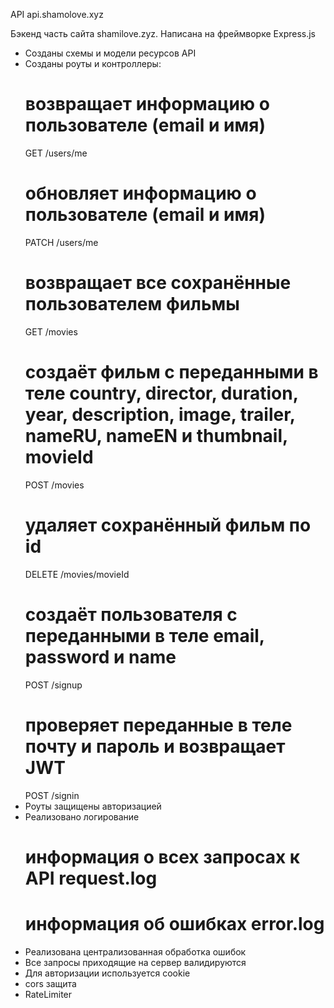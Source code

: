 API api.shamolove.xyz

Бэкенд часть сайта shamilove.zyz. Написана на фреймворке Express.js
- Созданы схемы и модели ресурсов API
- Созданы роуты и контроллеры:
  # возвращает информацию о пользователе (email и имя)
  GET /users/me
  # обновляет информацию о пользователе (email и имя)
  PATCH /users/me
  # возвращает все сохранённые пользователем фильмы
  GET /movies
  # создаёт фильм с переданными в теле country, director, duration, year, description, image, trailer, nameRU, nameEN и thumbnail, movieId 
  POST /movies
  # удаляет сохранённый фильм по id
  DELETE /movies/movieId 
  # создаёт пользователя с переданными в теле email, password и name
  POST /signup
  # проверяет переданные в теле почту и пароль и возвращает JWT
  POST /signin 
- Роуты защищены авторизацией
- Реализовано логирование
  # информация о всех запросах к API request.log
  # информация об ошибках error.log
- Реализована централизованная обработка ошибок
- Все запросы приходящие на сервер валидируются 
- Для авторизации используется cookie
- cors защита
- RateLimiter
